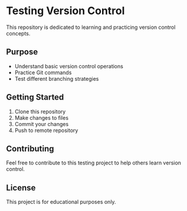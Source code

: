 # Testing Version Control

This repository is dedicated to learning and practicing version control concepts.

## Purpose

- Understand basic version control operations
- Practice Git commands
- Test different branching strategies

## Getting Started

1. Clone this repository
2. Make changes to files
3. Commit your changes
4. Push to remote repository

## Contributing

Feel free to contribute to this testing project to help others learn version control.

## License

This project is for educational purposes only.
